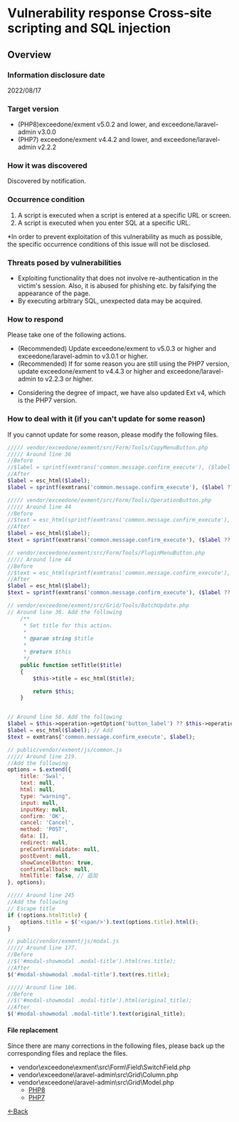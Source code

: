 # Vulnerability response Cross-site scripting and SQL injection

## Overview

### Information disclosure date
2022/08/17

### Target version
- (PHP8)exceedone/exment v5.0.2 and lower, and exceedone/laravel-admin v3.0.0    
- (PHP7) exceedone/exment v4.4.2 and lower, and exceedone/laravel-admin v2.2.2


### How it was discovered
Discovered by notification.

### Occurrence condition
1. A script is executed when a script is entered at a specific URL or screen.  
1. A script is executed when you enter SQL at a specific URL.  

*In order to prevent exploitation of this vulnerability as much as possible, the specific occurrence conditions of this issue will not be disclosed.

### Threats posed by vulnerabilities
- Exploiting functionality that does not involve re-authentication in the victim's session. Also, it is abused for phishing etc. by falsifying the appearance of the page.  
- By executing arbitrary SQL, unexpected data may be acquired.


### How to respond
Please take one of the following actions.

- (Recommended) Update exceedone/exment to v5.0.3 or higher and exceedone/laravel-admin to v3.0.1 or higher.
- (Recommended) If for some reason you are still using the PHP7 version, update exceedone/exment to v4.4.3 or higher and exceedone/laravel-admin to v2.2.3 or higher.  
* Considering the degree of impact, we have also updated Ext v4, which is the PHP7 version.

### How to deal with it (if you can't update for some reason)
If you cannot update for some reason, please modify the following files.

``` php
///// vendor/exceedone/exment/src/Form/Tools/CopyMenuButton.php
///// Around line 36
//Before
//$label = sprintf(exmtrans('common.message.confirm_execute'), ($label ?? exmtrans('common.copy')));
//After
$label = esc_html($label);
$label = sprintf(exmtrans('common.message.confirm_execute'), ($label ?? exmtrans('common.copy')));
```

``` php
///// vendor/exceedone/exment/src/Form/Tools/OperationButton.php
///// Around line 44
//Before
//$text = esc_html(sprintf(exmtrans('common.message.confirm_execute'), ($label ?? exmtrans('change_page_menu.custom_operation'))));
//After
$label = esc_html($label);
$text = sprintf(exmtrans('common.message.confirm_execute'), ($label ?? exmtrans('change_page_menu.custom_operation')));
```

``` php
// vendor/exceedone/exment/src/Form/Tools/PluginMenuButton.php
///// Around line 44
//Before
//$text = esc_html(sprintf(exmtrans('common.message.confirm_execute'), ($label ?? exmtrans('common.plugin'))));
//After
$label = esc_html($label);
$text = sprintf(exmtrans('common.message.confirm_execute'), ($label ?? exmtrans('common.plugin')));
```

``` php
// vendor/exceedone/exment/src/Grid/Tools/BatchUpdate.php
// Around line 36. Add the following
    /**
     * Set title for this action.
     *
     * @param string $title
     *
     * @return $this
     */
    public function setTitle($title)
    {
        $this->title = esc_html($title);

        return $this;
    }


// Around line 58. Add the following
$label = $this->operation->getOption('button_label') ?? $this->operation->operation_name;
$label = esc_html($label); // Add
$text = exmtrans('common.message.confirm_execute', $label);
```

``` javascript
// public/vendor/exment/js/common.js
///// Around line 219.
//Add the following
options = $.extend({
    title: 'Swal',
    text: null,
    html: null,
    type: "warning",
    input: null,
    inputKey: null,
    confirm: 'OK',
    cancel: 'Cancel',
    method: 'POST',
    data: [],
    redirect: null,
    preConfirmValidate: null,
    postEvent: null,
    showCancelButton: true,
    confirmCallback: null,
    htmlTitle: false, // 追加
}, options);

///// Around line 245
//Add the following
// Escape title
if (!options.htmlTitle) {
    options.title = $('<span/>').text(options.title).html();
}
```

``` javascript
// public/vendor/exment/js/modal.js
///// Around line 177.
//Before
//$('#modal-showmodal .modal-title').html(res.title);
//After
$('#modal-showmodal .modal-title').text(res.title);

///// Around line 186.
//Before
//$('#modal-showmodal .modal-title').html(original_title);
//After
$('#modal-showmodal .modal-title').text(original_title);
```

#### File replacement
Since there are many corrections in the following files, please back up the corresponding files and replace the files.
- vendor\exceedone\exment\src\Form\Field\SwitchField.php
- vendor\exceedone\laravel-admin\src\Grid\Column.php
- vendor\exceedone\laravel-admin\src\Grid\Model.php
    - [PHP8](https://exment.net/downloads/weakness/20220817/php8.zip)
    - [PHP7](https://exment.net/downloads/weakness/20220817/php7.zip)


  
[←Back](/patch_weakness)